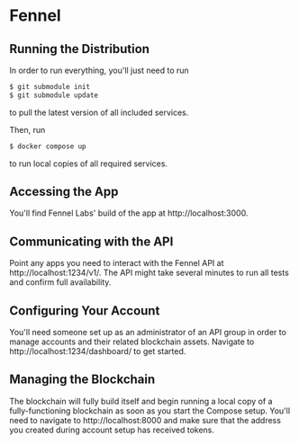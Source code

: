# Fennel

## Running the Distribution

In order to run everything, you'll just need to run

```bash
$ git submodule init
$ git submodule update
```

to pull the latest version of all included services.

Then, run

```bash
$ docker compose up
```

to run local copies of all required services.

## Accessing the App

You'll find Fennel Labs' build of the app at http://localhost:3000.

## Communicating with the API

Point any apps you need to interact with the Fennel API at http://localhost:1234/v1/. The API might take several minutes to run all tests and confirm full availability.

## Configuring Your Account
You'll need someone set up as an administrator of an API group in order to manage accounts and their related blockchain assets. Navigate to http://localhost:1234/dashboard/ to get started.

## Managing the Blockchain

The blockchain will fully build itself and begin running a local copy of a fully-functioning blockchain as soon as you start the Compose setup. You'll need to navigate to http://localhost:8000 and make sure that the address you created during account setup has received tokens.
